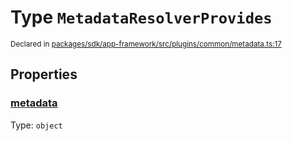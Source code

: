 # Type `MetadataResolverProvides`
<sub>Declared in [packages/sdk/app-framework/src/plugins/common/metadata.ts:17](https://github.com/dxos/dxos/blob/5efa14d7c/packages/sdk/app-framework/src/plugins/common/metadata.ts#L17)</sub>




## Properties
### [metadata](https://github.com/dxos/dxos/blob/5efa14d7c/packages/sdk/app-framework/src/plugins/common/metadata.ts#L18)
Type: <code>object</code>






